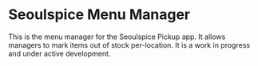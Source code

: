 # Seoulspice Menu Manager

This is the menu manager for the Seoulspice Pickup app. It allows managers to mark items out of stock per-location. It is a work in progress and under active development.
